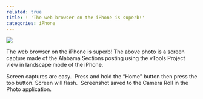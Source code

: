 ```yaml
---
related: true
title: ! 'The web browser on the iPhone is superb!'
categories: iPhone
---
```

![][1]

The web browser on the iPhone is superb! The above photo is a screen capture
made of the Alabama Sections posting using the vTools Project view in landscape
mode of the iPhone.

Screen captures are easy.  Press and hold the “Home” button then press the top button.
Screen will flash.  Screenshot saved to the Camera Roll in the Photo application.

[1]: /OSkUcU9I1gsen58rcgIzss6Do1_500.png

